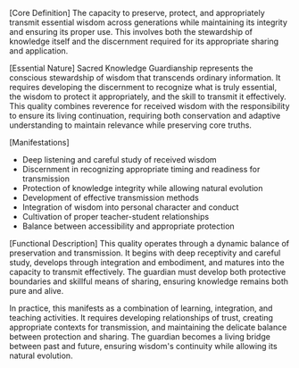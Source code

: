 [Core Definition]
The capacity to preserve, protect, and appropriately transmit essential wisdom across generations while maintaining its integrity and ensuring its proper use. This involves both the stewardship of knowledge itself and the discernment required for its appropriate sharing and application.

[Essential Nature]
Sacred Knowledge Guardianship represents the conscious stewardship of wisdom that transcends ordinary information. It requires developing the discernment to recognize what is truly essential, the wisdom to protect it appropriately, and the skill to transmit it effectively. This quality combines reverence for received wisdom with the responsibility to ensure its living continuation, requiring both conservation and adaptive understanding to maintain relevance while preserving core truths.

[Manifestations]
- Deep listening and careful study of received wisdom
- Discernment in recognizing appropriate timing and readiness for transmission
- Protection of knowledge integrity while allowing natural evolution
- Development of effective transmission methods
- Integration of wisdom into personal character and conduct
- Cultivation of proper teacher-student relationships
- Balance between accessibility and appropriate protection

[Functional Description]
This quality operates through a dynamic balance of preservation and transmission. It begins with deep receptivity and careful study, develops through integration and embodiment, and matures into the capacity to transmit effectively. The guardian must develop both protective boundaries and skillful means of sharing, ensuring knowledge remains both pure and alive.

In practice, this manifests as a combination of learning, integration, and teaching activities. It requires developing relationships of trust, creating appropriate contexts for transmission, and maintaining the delicate balance between protection and sharing. The guardian becomes a living bridge between past and future, ensuring wisdom's continuity while allowing its natural evolution.